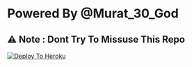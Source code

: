 # Powered By @Murat_30_God

## ⚠️ Note : Dont Try To Missuse This Repo

[![Deploy To Heroku](https://www.herokucdn.com/deploy/button.svg)](https://heroku.com/deploy)

